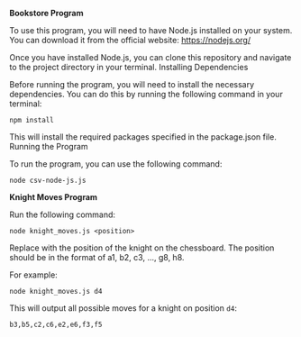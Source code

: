 **Bookstore Program**

To use this program, you will need to have Node.js installed on your system. You can download it from the official website: https://nodejs.org/

Once you have installed Node.js, you can clone this repository and navigate to the project directory in your terminal.
Installing Dependencies

Before running the program, you will need to install the necessary dependencies. You can do this by running the following command in your terminal:

`npm install`

This will install the required packages specified in the package.json file.
Running the Program

To run the program, you can use the following command:

`node csv-node-js.js`

**Knight Moves Program**

Run the following command:

`node knight_moves.js <position>`

Replace <position> with the position of the knight on the chessboard. The position should be in the format of a1, b2, c3, ..., g8, h8.

For example:

`node knight_moves.js d4`

This will output all possible moves for a knight on position `d4`:

`b3,b5,c2,c6,e2,e6,f3,f5`